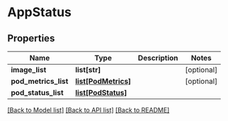 # AppStatus

## Properties
Name | Type | Description | Notes
------------ | ------------- | ------------- | -------------
**image_list** | **list[str]** |  | [optional] 
**pod_metrics_list** | [**list[PodMetrics]**](PodMetrics.md) |  | [optional] 
**pod_status_list** | [**list[PodStatus]**](PodStatus.md) |  | 

[[Back to Model list]](../README.md#documentation-for-models) [[Back to API list]](../README.md#documentation-for-api-endpoints) [[Back to README]](../README.md)

